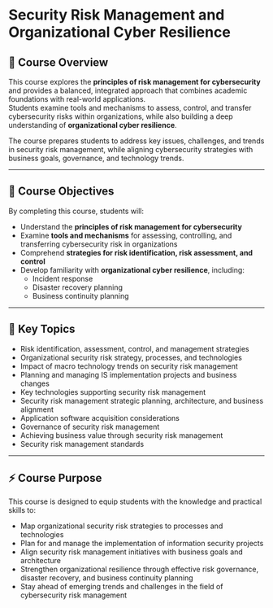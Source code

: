 # Security Risk Management and Organizational Cyber Resilience  

## 📌 Course Overview  
This course explores the **principles of risk management for cybersecurity** and provides a balanced, integrated approach that combines academic foundations with real-world applications.  
Students examine tools and mechanisms to assess, control, and transfer cybersecurity risks within organizations, while also building a deep understanding of **organizational cyber resilience**.  

The course prepares students to address key issues, challenges, and trends in security risk management, while aligning cybersecurity strategies with business goals, governance, and technology trends.

---

## 🎯 Course Objectives  

By completing this course, students will:  

- Understand the **principles of risk management for cybersecurity**  
- Examine **tools and mechanisms** for assessing, controlling, and transferring cybersecurity risk in organizations  
- Comprehend **strategies for risk identification, risk assessment, and control**  
- Develop familiarity with **organizational cyber resilience**, including:
  - Incident response  
  - Disaster recovery planning  
  - Business continuity planning  

---

## 📌 Key Topics  

- Risk identification, assessment, control, and management strategies  
- Organizational security risk strategy, processes, and technologies  
- Impact of macro technology trends on security risk management  
- Planning and managing IS implementation projects and business changes  
- Key technologies supporting security risk management  
- Security risk management strategic planning, architecture, and business alignment  
- Application software acquisition considerations  
- Governance of security risk management  
- Achieving business value through security risk management  
- Security risk management standards  

---

## ⚡ Course Purpose  

This course is designed to equip students with the knowledge and practical skills to:  

- Map organizational security risk strategies to processes and technologies  
- Plan for and manage the implementation of information security projects  
- Align security risk management initiatives with business goals and architecture  
- Strengthen organizational resilience through effective risk governance, disaster recovery, and business continuity planning  
- Stay ahead of emerging trends and challenges in the field of cybersecurity risk management  
